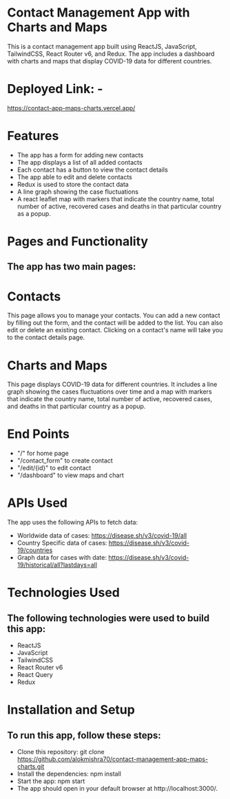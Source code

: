 # Contact Management App with Charts and Maps
This is a contact management app built using ReactJS, JavaScript, TailwindCSS, React Router v6, and Redux. 
The app includes a dashboard with charts and maps that display COVID-19 data for different countries.

# Deployed Link: - 
https://contact-app-maps-charts.vercel.app/

# Features 
- The app has a form for adding new contacts
- The app displays a list of all added contacts
- Each contact has a button to view the contact details
- The app able to edit and delete contacts
- Redux is used to store the contact data
- A line graph showing the case fluctuations
- A react leaflet map with markers that indicate the country name, total number
of active, recovered cases and deaths in that particular country as a popup.

# Pages and Functionality
## The app has two main pages:

# Contacts
This page allows you to manage your contacts. You can add a new contact by filling out the form, and the contact will be added to the list. You can also edit or delete an existing contact. Clicking on a contact's name will take you to the contact details page.

# Charts and Maps
This page displays COVID-19 data for different countries. It includes a line graph showing the cases fluctuations over 
time and a map with markers that indicate the country name, total number of active, 
recovered cases, and deaths in that particular country as a popup.

# End Points
- "/" for home page
- "/contact_form" to create contact
- "/edit/{id}" to edit contact
- "/dashboard" to view maps and chart

# APIs Used
The app uses the following APIs to fetch data:

- Worldwide data of cases: https://disease.sh/v3/covid-19/all
- Country Specific data of cases: https://disease.sh/v3/covid-19/countries
- Graph data for cases with date: https://disease.sh/v3/covid-19/historical/all?lastdays=all

# Technologies Used
## The following technologies were used to build this app:

- ReactJS
- JavaScript
- TailwindCSS
- React Router v6
- React Query
- Redux
# Installation and Setup
## To run this app, follow these steps:

- Clone this repository: git clone https://github.com/alokmishra70/contact-management-app-maps-charts.git
- Install the dependencies: npm install
- Start the app: npm start
- The app should open in your default browser at http://localhost:3000/.






